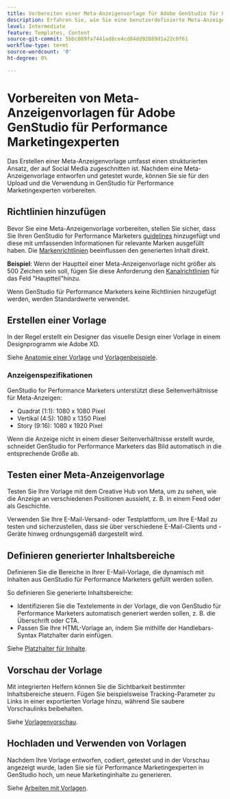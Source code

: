 ```yaml
---
title: Vorbereiten einer Meta-Anzeigenvorlage für Adobe GenStudio für Performance Marketers
description: Erfahren Sie, wie Sie eine benutzerdefinierte Meta-Anzeigenvorlage für Adobe GenStudio für Performance Marketingexperten erstellen.
level: Intermediate
feature: Templates, Content
source-git-commit: 5bbc089fa7441ad8ce4cd84dd92889d1a22c0f61
workflow-type: tm+mt
source-wordcount: '0'
ht-degree: 0%

---
```



# Vorbereiten von Meta-Anzeigenvorlagen für Adobe GenStudio für Performance Marketingexperten

Das Erstellen einer Meta-Anzeigenvorlage umfasst einen strukturierten Ansatz, der auf Social Media zugeschnitten ist. Nachdem eine Meta-Anzeigenvorlage entworfen und getestet wurde, können Sie sie für den Upload und die Verwendung in GenStudio für Performance Marketingexperten vorbereiten.

## Richtlinien hinzufügen

Bevor Sie eine Meta-Anzeigenvorlage vorbereiten, stellen Sie sicher, dass Sie Ihren GenStudio for Performance Marketers [guidelines](/help/user-guide/guidelines/overview.md) hinzugefügt und diese mit umfassenden Informationen für relevante Marken ausgefüllt haben. Die [Markenrichtlinien](/help/user-guide/guidelines/brands.md) beeinflussen den generierten Inhalt direkt.

**Beispiel**: Wenn der Hauptteil einer Meta-Anzeigenvorlage nicht größer als 500 Zeichen sein soll, fügen Sie diese Anforderung den [Kanalrichtlinien](/help/user-guide/guidelines/brands.md#channel-guidelines) für das Feld &quot;Hauptteil&quot;hinzu.

Wenn GenStudio für Performance Marketers keine Richtlinien hinzugefügt werden, werden Standardwerte verwendet.

## Erstellen einer Vorlage

In der Regel erstellt ein Designer das visuelle Design einer Vorlage in einem Designprogramm wie Adobe XD.

Siehe [Anatomie einer Vorlage](/help/user-guide/content/use-templates.md#anatomy-of-a-template) und [Vorlagenbeispiele](/help/user-guide/content/customize-template.md#template-examples).

### Anzeigenspezifikationen

GenStudio for Performance Marketers unterstützt diese Seitenverhältnisse für Meta-Anzeigen:

* Quadrat (1:1): 1080 x 1080 Pixel
* Vertikal (4:5): 1080 x 1350 Pixel
* Story (9:16): 1080 x 1920 Pixel

Wenn die Anzeige nicht in einem dieser Seitenverhältnisse erstellt wurde, schneidet GenStudio for Performance Marketers das Bild automatisch in die entsprechende Größe ab.

## Testen einer Meta-Anzeigenvorlage

Testen Sie Ihre Vorlage mit dem Creative Hub von Meta, um zu sehen, wie die Anzeige an verschiedenen Positionen aussieht, z. B. in einem Feed oder als Geschichte.

Verwenden Sie Ihre E-Mail-Versand- oder Testplattform, um Ihre E-Mail zu testen und sicherzustellen, dass sie über verschiedene E-Mail-Clients und -Geräte hinweg ordnungsgemäß dargestellt wird.

## Definieren generierter Inhaltsbereiche

Definieren Sie die Bereiche in Ihrer E-Mail-Vorlage, die dynamisch mit Inhalten aus GenStudio für Performance Marketers gefüllt werden sollen.

So definieren Sie generierte Inhaltsbereiche:

* Identifizieren Sie die Textelemente in der Vorlage, die von GenStudio für Performance Marketers automatisch generiert werden sollen, z. B. die Überschrift oder CTA.
* Passen Sie Ihre HTML-Vorlage an, indem Sie mithilfe der Handlebars-Syntax Platzhalter darin einfügen.

Siehe [Platzhalter für Inhalte](/help/user-guide/content/customize-template.md#content-placeholders).

## Vorschau der Vorlage

Mit integrierten Helfern können Sie die Sichtbarkeit bestimmter Inhaltsbereiche steuern. Fügen Sie beispielsweise Tracking-Parameter zu Links in einer exportierten Vorlage hinzu, während Sie saubere Vorschaulinks beibehalten.

Siehe [Vorlagenvorschau](/help/user-guide/content/customize-template.md#template-preview).

## Hochladen und Verwenden von Vorlagen

Nachdem Ihre Vorlage entworfen, codiert, getestet und in der Vorschau angezeigt wurde, laden Sie sie für Performance Marketingexperten in GenStudio hoch, um neue Marketinginhalte zu generieren.

Siehe [Arbeiten mit Vorlagen](use-templates.md).
